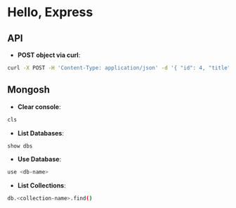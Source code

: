 # Hello, Express

## API

- **POST object via curl**:

```sh
curl -X POST -H 'Content-Type: application/json' -d '{ "id": 4, "title": "A Game of Thrones", "author": "George R.R. Martin" }' http://localhost:3000/books
```

## Mongosh

- **Clear console**:

```sh
cls
```

- **List Databases**:

```sh
show dbs
```

- **Use Database**:

```sh
use <db-name>
```

- **List Collections**:

```sh
db.<collection-name>.find()

```
